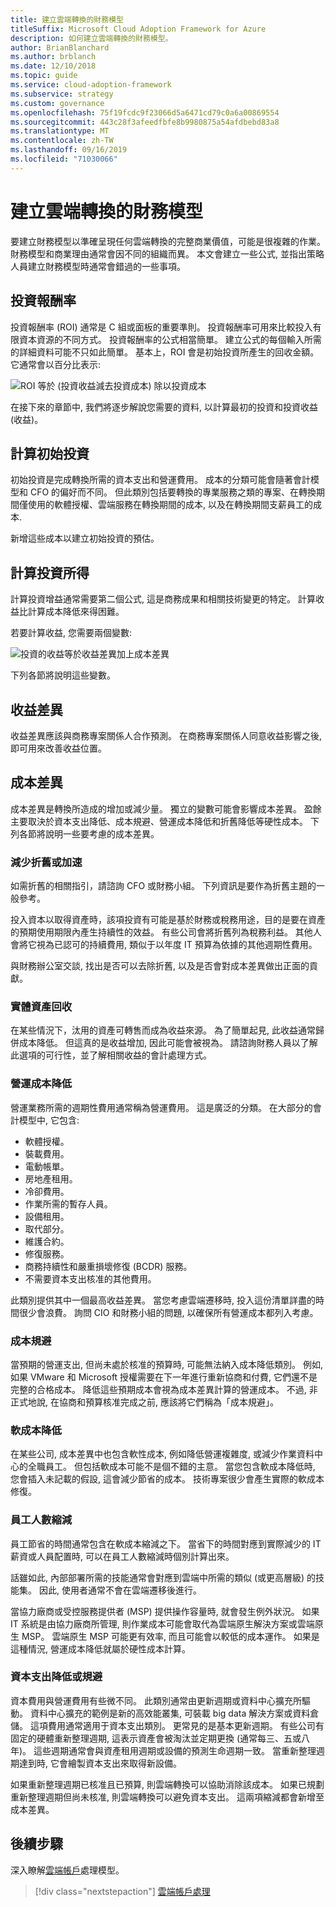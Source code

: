 ```yaml
---
title: 建立雲端轉換的財務模型
titleSuffix: Microsoft Cloud Adoption Framework for Azure
description: 如何建立雲端轉換的財務模型。
author: BrianBlanchard
ms.author: brblanch
ms.date: 12/10/2018
ms.topic: guide
ms.service: cloud-adoption-framework
ms.subservice: strategy
ms.custom: governance
ms.openlocfilehash: 75f19fcdc9f23066d5a6471cd79c0a6a00869554
ms.sourcegitcommit: 443c28f3afeedfbfe8b9980875a54afdbebd83a8
ms.translationtype: MT
ms.contentlocale: zh-TW
ms.lasthandoff: 09/16/2019
ms.locfileid: "71030066"
---
```

# <a name="create-a-financial-model-for-cloud-transformation"></a>建立雲端轉換的財務模型

要建立財務模型以準確呈現任何雲端轉換的完整商業價值，可能是很複雜的作業。 財務模型和商業理由通常會因不同的組織而異。 本文會建立一些公式, 並指出策略人員建立財務模型時通常會錯過的一些事項。

## <a name="return-on-investment"></a>投資報酬率

投資報酬率 (ROI) 通常是 C 組或面板的重要準則。 投資報酬率可用來比較投入有限資本資源的不同方式。 投資報酬率的公式相當簡單。 建立公式的每個輸入所需的詳細資料可能不只如此簡單。 基本上，ROI 會是初始投資所產生的回收金額。 它通常會以百分比表示:

![ROI 等於 (投資收益減去投資成本) 除以投資成本](../_images/strategy/formula-roi.png)

在接下來的章節中, 我們將逐步解說您需要的資料, 以計算最初的投資和投資收益 (收益)。

## <a name="calculating-initial-investment"></a>計算初始投資

初始投資是完成轉換所需的資本支出和營運費用。 成本的分類可能會隨著會計模型和 CFO 的偏好而不同。 但此類別包括要轉換的專業服務之類的專案、在轉換期間僅使用的軟體授權、雲端服務在轉換期間的成本, 以及在轉換期間支薪員工的成本.

新增這些成本以建立初始投資的預估。

## <a name="calculating-the-gain-from-investment"></a>計算投資所得

計算投資增益通常需要第二個公式, 這是商務成果和相關技術變更的特定。 計算收益比計算成本降低來得困難。

若要計算收益, 您需要兩個變數:

![投資的收益等於收益差異加上成本差異](../_images/strategy/formula-gain-from-investment.png)

下列各節將說明這些變數。

## <a name="revenue-deltas"></a>收益差異

收益差異應該與商務專案關係人合作預測。 在商務專案關係人同意收益影響之後, 即可用來改善收益位置。

## <a name="cost-deltas"></a>成本差異

成本差異是轉換所造成的增加或減少量。 獨立的變數可能會影響成本差異。 盈餘主要取決於資本支出降低、成本規避、營運成本降低和折舊降低等硬性成本。 下列各節將說明一些要考慮的成本差異。

### <a name="depreciation-reduction-or-acceleration"></a>減少折舊或加速

如需折舊的相關指引，請諮詢 CFO 或財務小組。 下列資訊是要作為折舊主題的一般參考。

投入資本以取得資產時，該項投資有可能是基於財務或稅務用途，目的是要在資產的預期使用期限內產生持續性的效益。 有些公司會將折舊列為稅務利益。 其他人會將它視為已認可的持續費用, 類似于以年度 IT 預算為依據的其他週期性費用。

與財務辦公室交談, 找出是否可以去除折舊, 以及是否會對成本差異做出正面的貢獻。

### <a name="physical-asset-recovery"></a>實體資產回收

在某些情況下，汰用的資產可轉售而成為收益來源。 為了簡單起見, 此收益通常歸併成本降低。 但這真的是收益增加, 因此可能會被視為。 請諮詢財務人員以了解此選項的可行性，並了解相關收益的會計處理方式。

### <a name="operational-cost-reductions"></a>營運成本降低

營運業務所需的週期性費用通常稱為營運費用。 這是廣泛的分類。 在大部分的會計模型中, 它包含:

- 軟體授權。
- 裝載費用。
- 電動帳單。
- 房地產租用。
- 冷卻費用。
- 作業所需的暫存人員。
- 設備租用。
- 取代部分。
- 維護合約。
- 修復服務。
- 商務持續性和嚴重損壞修復 (BCDR) 服務。
- 不需要資本支出核准的其他費用。

此類別提供其中一個最高收益差異。 當您考慮雲端遷移時, 投入這份清單詳盡的時間很少會浪費。 詢問 CIO 和財務小組的問題, 以確保所有營運成本都列入考慮。

### <a name="cost-avoidance"></a>成本規避

當預期的營運支出, 但尚未處於核准的預算時, 可能無法納入成本降低類別。 例如, 如果 VMware 和 Microsoft 授權需要在下一年進行重新協商和付費, 它們還不是完整的合格成本。 降低這些預期成本會視為成本差異計算的營運成本。 不過, 非正式地說, 在協商和預算核准完成之前, 應該將它們稱為「成本規避」。

### <a name="soft-cost-reductions"></a>軟成本降低

在某些公司, 成本差異中也包含軟性成本, 例如降低營運複雜度, 或減少作業資料中心的全職員工。 但包括軟成本可能不是個不錯的主意。 當您包含軟成本降低時, 您會插入未記載的假設, 這會減少節省的成本。 技術專案很少會產生實際的軟成本修復。

### <a name="headcount-reductions"></a>員工人數縮減

員工節省的時間通常包含在軟成本縮減之下。 當省下的時間對應到實際減少的 IT 薪資或人員配置時, 可以在員工人數縮減時個別計算出來。

話雖如此, 內部部署所需的技能通常會對應到雲端中所需的類似 (或更高層級) 的技能集。 因此, 使用者通常不會在雲端遷移後進行。

當協力廠商或受控服務提供者 (MSP) 提供操作容量時, 就會發生例外狀況。 如果 IT 系統是由協力廠商所管理, 則作業成本可能會取代為雲端原生解決方案或雲端原生 MSP。 雲端原生 MSP 可能更有效率, 而且可能會以較低的成本運作。 如果是這種情況, 營運成本降低就屬於硬性成本計算。

### <a name="capital-expense-reductions-or-avoidance"></a>資本支出降低或規避

資本費用與營運費用有些微不同。 此類別通常由更新週期或資料中心擴充所驅動。 資料中心擴充的範例是新的高效能叢集, 可裝載 big data 解決方案或資料倉儲。 這項費用通常適用于資本支出類別。 更常見的是基本更新週期。 有些公司有固定的硬體重新整理週期, 這表示資產會被淘汰並定期更換 (通常每三、五或八年)。 這些週期通常會與資產租用週期或設備的預測生命週期一致。 當重新整理週期達到時, 它會繪製資本支出來取得新設備。

如果重新整理週期已核准且已預算, 則雲端轉換可以協助消除該成本。 如果已規劃重新整理週期但尚未核准, 則雲端轉換可以避免資本支出。 這兩項縮減都會新增至成本差異。

## <a name="next-steps"></a>後續步驟

深入瞭解[雲端帳戶](./cloud-accounting.md)處理模型。

> [!div class="nextstepaction"]
> [雲端帳戶處理](./cloud-accounting.md)
